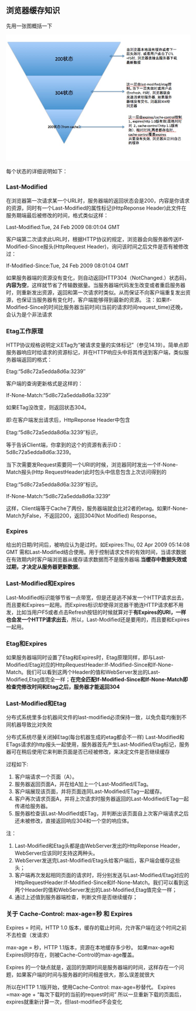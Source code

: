 ## 浏览器缓存知识

先用一张图概括一下

![](image/browser_cache.jpg)

每个状态的详细说明如下：

### Last-Modified
在浏览器第一次请求某一个URL时，服务器端的返回状态会是200，内容是你请求的资源，同时有一个Last-Modified的属性标记(HttpReponse Header)此文件在服务期端最后被修改的时间，格式类似这样：

Last-Modified:Tue, 24 Feb 2009 08:01:04 GMT

客户端第二次请求此URL时，根据HTTP协议的规定，浏览器会向服务器传送If-Modified-Since报头(HttpRequest Header)，询问该时间之后文件是否有被修改过：

If-Modified-Since:Tue, 24 Feb 2009 08:01:04 GMT

如果服务器端的资源没有变化，则自动返回HTTP304（NotChanged.）状态码，**内容为空**，这样就节省了传输数据量。当服务器端代码发生改变或者重启服务器时，则重新发出资源，返回和第一次请求时类似。从而保证不向客户端重复发出资源，也保证当服务器有变化时，客户端能够得到最新的资源。
注：如果If-Modified-Since的时间比服务器当前时间(当前的请求时间request_time)还晚，会认为是个非法请求

### Etag工作原理
HTTP协议规格说明定义ETag为“被请求变量的实体标记”（参见14.19）。简单点即服务器响应时给请求的资源标记，并在HTTP响应头中将其传送到客户端，类似服务器端返回的格式：

Etag:“5d8c72a5edda8d6a:3239″

客户端的查询更新格式是这样的：

If-None-Match:“5d8c72a5edda8d6a:3239″

如果ETag没改变，则返回状态304。

即:在客户端发出请求后，HttpReponse Header中包含

Etag:“5d8c72a5edda8d6a:3239″标识，

等于告诉Client端，你拿到的这个的资源有表示ID：
5d8c72a5edda8d6a:3239。

当下次需要发Request索要同一个URI的时候，浏览器同时发出一个If-None-Match报头(Http RequestHeader)此时包头中信息包含上次访问得到的

Etag:“5d8c72a5edda8d6a:3239″标识。


If-None-Match:“5d8c72a5edda8d6a:3239“


这样，Client端等于Cache了两份，服务器端就会比对2者的etag。如果If-None-Match为False，不返回200，返回304(Not Modified) Response。

### Expires
给出的日期/时间后，被响应认为是过时。如Expires:Thu, 02 Apr 2009 05:14:08 GMT
需和Last-Modified结合使用。用于控制请求文件的有效时间，当请求数据在有效期内时客户端浏览器从缓存请求数据而不是服务器端.**当缓存中数据失效或过期，才决定从服务器更新数据**。

### Last-Modified和Expires
Last-Modified标识能够节省一点带宽，但是还是逃不掉发一个HTTP请求出去，而且要和Expires一起用。而Expires标识却使得浏览器干脆连HTTP请求都不用发，比如当用户F5或者点击Refresh按钮的时候就算对于**有Expires的URI，一样也会发一个HTTP请求出去**，所以，Last-Modified还是要用的，而且要和Expires一起用。

### Etag和Expires
如果服务器端同时设置了Etag和Expires时，Etag原理同样，即与Last-Modified/Etag对应的HttpRequestHeader:If-Modified-Since和If-None-Match。我们可以看到这两个Header的值和WebServer发出的Last-Modified,Etag值完全一样；**在完全匹配If-Modified-Since和If-None-Match即检查完修改时间和Etag之后，服务器才能返回304**

### Last-Modified和Etag
分布式系统里多台机器间文件的last-modified必须保持一致，以免负载均衡到不同机器导致比对失败

分布式系统尽量关闭掉Etag(每台机器生成的etag都会不一样)
Last-Modified和ETags请求的http报头一起使用，服务器首先产生Last-Modified/Etag标记，服务器可在稍后使用它来判断页面是否已经被修改，来决定文件是否继续缓存

过程如下:

 1. 客户端请求一个页面（A）。
 2. 服务器返回页面A，并在给A加上一个Last-Modified/ETag。
 3. 客户端展现该页面，并将页面连同Last-Modified/ETag一起缓存。
 4. 客户再次请求页面A，并将上次请求时服务器返回的Last-Modified/ETag一起传递给服务器。
 5. 服务器检查该Last-Modified或ETag，并判断出该页面自上次客户端请求之后还未被修改，直接返回响应304和一个空的响应体。

注：

 1. Last-Modified和Etag头都是由WebServer发出的HttpReponse Header，WebServer应该同时支持这两种头。
 2. WebServer发送完Last-Modified/Etag头给客户端后，客户端会缓存这些头；
 3. 客户端再次发起相同页面的请求时，将分别发送与Last-Modified/Etag对应的HttpRequestHeader:If-Modified-Since和If-None-Match。我们可以看到这两个Header的值和WebServer发出的Last-Modified,Etag值完全一样；
 4. 通过上述值到服务器端检查，判断文件是否继续缓存；

### 关于 Cache-Control: max-age=秒 和 Expires
Expires = 时间，HTTP 1.0 版本，缓存的载止时间，允许客户端在这个时间之前不去检查（发请求）

max-age = 秒，HTTP 1.1版本，资源在本地缓存多少秒。
如果max-age和Expires同时存在，则被Cache-Control的max-age覆盖。

Expires 的一个缺点就是，返回的到期时间是服务器端的时间，这样存在一个问题，如果客户端的时间与服务器的时间相差很大，那么误差就很大

所以在HTTP 1.1版开始，使用Cache-Control: max-age=秒替代。
Expires =max-age +   “每次下载时的当前的request时间”
所以一旦重新下载的页面后，expires就重新计算一次，但last-modified不会变化
